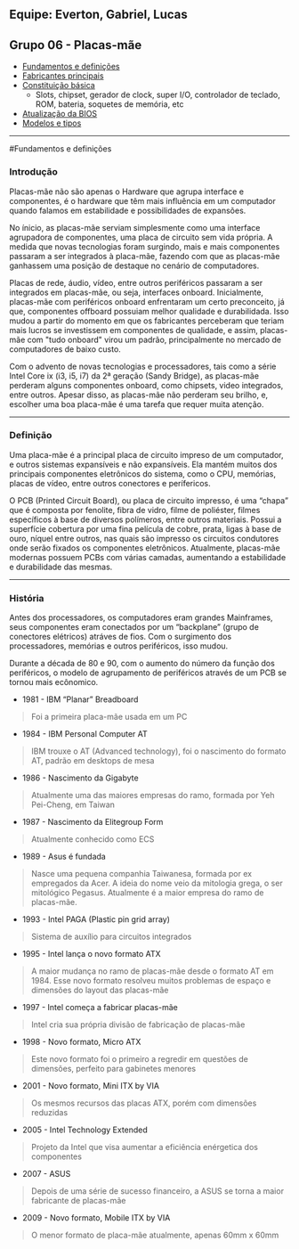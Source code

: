 ## Equipe: Everton, Gabriel, Lucas

## Grupo 06 - Placas-mãe

* [Fundamentos e definições](#fundamentos-e-definições)
* [Fabricantes principais](#fabricantes-principais)
* [Constituição básica](#constituicao-basica)
    * Slots, chipset, gerador de clock, super I/O, controlador de teclado, ROM, bateria, soquetes de memória, etc
* [Atualização da BIOS](atualizacao-da-bios)
* [Modelos e tipos](modelos-e-tipos)

---

#Fundamentos e definições

### Introdução
Placas-mãe não são apenas o Hardware que agrupa interface e componentes, é o hardware que têm mais influência em um computador quando falamos em estabilidade e possibilidades de expansões.

No ínicio, as placas-mãe serviam simplesmente como uma interface agrupadora de componentes, uma placa de circuito sem vida própria. A medida que novas tecnologias foram surgindo, mais e mais componentes passaram a ser integrados à placa-mãe, fazendo com que as placas-mãe ganhassem uma posição de destaque no cenário de computadores.

Placas de rede, áudio, vídeo, entre outros periféricos passaram a ser integrados em placas-mãe, ou seja, interfaces onboard. Inicialmente, placas-mãe com periféricos onboard enfrentaram um certo preconceito, já que, componentes offboard possuiam melhor qualidade e durabilidada. Isso mudou a partir do momento em que os fabricantes perceberam que teriam mais lucros se investissem em componentes de qualidade, e assim, placas-mãe com "tudo onboard" virou um padrão, principalmente no mercado de computadores de baixo custo.

Com o advento de novas tecnologias e processadores, tais como a série Intel Core ix (i3, i5, i7) da 2ª geração (Sandy Bridge), as placas-mãe perderam alguns componentes onboard, como chipsets, video integrados, entre outros. Apesar disso, as placas-mãe não perderam seu brilho, e, escolher uma boa placa-mãe é uma tarefa que requer muita atenção.

---

### Definição

Uma placa-mãe é a principal placa de circuito impreso de um computador, e outros sistemas expansíveis e não expansíveis. Ela mantém muitos dos principais componentes eletrônicos do sistema, como o CPU, memórias, placas de vídeo, entre outros conectores e perífericos.

O PCB (Printed Circuit Board), ou placa de circuito impresso, é uma “chapa” que é composta por fenolite, fibra de vidro, filme de poliéster, filmes específicos à base de diversos polímeros, entre outros materiais. Possui a superfície cobertura por uma fina película de cobre, prata, ligas à base de ouro, níquel entre outros, nas quais são impresso os circuitos condutores onde serão fixados os componentes eletrônicos.
Atualmente, placas-mãe modernas possuem PCBs com várias camadas, aumentando a estabilidade e durabilidade das mesmas.

---

### História

Antes dos processadores, os computadores eram grandes Mainframes, seus componentes eram conectados por um “backplane” (grupo de conectores elétricos) atráves de fios.
Com o surgimento dos processadores, memórias e outros periféricos, isso mudou.

Durante a década de 80 e 90, com o aumento do número da função dos periféricos, o modelo de agrupamento de periféricos através de um PCB se tornou mais ecônomico.

* 1981 - IBM “Planar” Breadboard
> Foi a primeira placa-mãe usada em um PC

* 1984 - IBM Personal Computer AT
> IBM trouxe o AT (Advanced technology), foi o nascimento do formato AT, padrão em desktops de mesa

* 1986 - Nascimento da Gigabyte
> Atualmente uma das maiores empresas do ramo, formada por Yeh Pei-Cheng, em Taiwan

* 1987 - Nascimento da Elitegroup Form
> Atualmente conhecido como ECS

* 1989 - Asus é fundada
> Nasce uma pequena companhia Taiwanesa, formada por ex empregados da Acer. A ideia do nome veio da mitologia grega, o ser mitológico Pegasus. Atualmente é a maior empresa do ramo de placas-mãe.

* 1993 - Intel PAGA (Plastic pin grid array)
> Sistema de auxílio para circuitos integrados

* 1995 - Intel lança o novo formato ATX
> A maior mudança no ramo de placas-mãe desde o formato AT em 1984. Esse novo formato resolveu muitos problemas de espaço e dimensões do layout das placas-mãe


* 1997 - Intel começa a fabricar placas-mãe
> Intel cria sua própria divisão de fabricação de placas-mãe

* 1998 - Novo formato, Micro ATX
> Este novo formato foi o primeiro a regredir em questões de dimensões, perfeito para gabinetes menores

* 2001 - Novo formato, Mini ITX by VIA
> Os mesmos recursos das placas ATX, porém com dimensões reduzidas

* 2005 - Intel Technology Extended
> Projeto da Intel que visa aumentar a eficiência enérgetica dos componentes

* 2007 - ASUS
> Depois de uma série de sucesso financeiro, a ASUS se torna a maior fabricante de placas-mãe

* 2009 - Novo formato, Mobile ITX by VIA
> O menor formato de placa-mãe atualmente, apenas 60mm x 60mm
 


